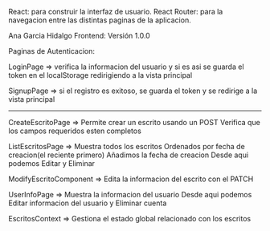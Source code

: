 React: para construir la interfaz de usuario.
React Router: para la navegacion entre las distintas paginas de la aplicacion.


Ana Garcia Hidalgo
Frontend: Versión 1.0.0


Paginas de Autenticacion:

LoginPage => verifica la informacion del usuario y si es asi se guarda el token en el localStorage redirigiendo a la vista principal

SignupPage => si el registro es exitoso, se guarda el token y se redirige a la vista principal

-----------------------------------------------------------------------

CreateEscritoPage => 
Permite crear un escrito usando un POST
Verifica que los campos requeridos esten completos 


ListEscritosPage => 
Muestra todos los escritos
Ordenados por fecha de creacion(el reciente primero)
Añadimos la fecha de creacion 
Desde aqui podemos Editar y Eliminar


ModifyEscritoComponent =>
Edita la informacion del escrito con el PATCH


UserInfoPage =>
Muestra la informacion del usuario
Desde aqui podemos Editar informacion del usuario y Eliminar cuenta


EscritosContext =>
Gestiona el estado global relacionado con los escritos
